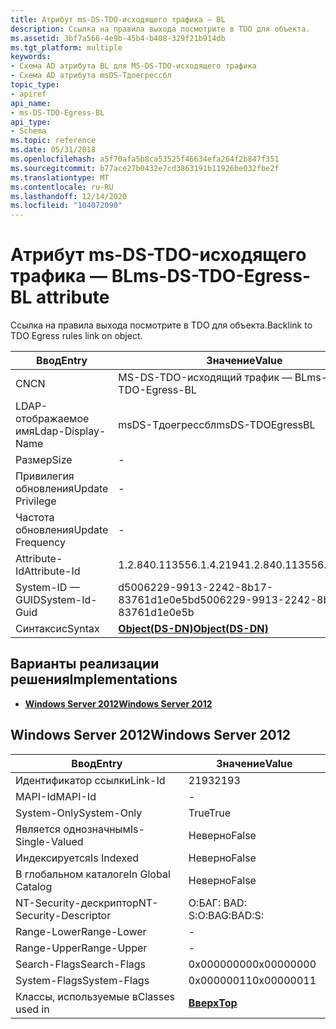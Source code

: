 ```yaml
---
title: Атрибут ms-DS-TDO-исходящего трафика — BL
description: Ссылка на правила выхода посмотрите в TDO для объекта.
ms.assetid: 3bf7a566-4e9b-45b4-b408-329f21b914db
ms.tgt_platform: multiple
keywords:
- Схема AD атрибута BL для MS-DS-TDO-исходящего трафика
- Схема AD атрибута msDS-Тдоегрессбл
topic_type:
- apiref
api_name:
- ms-DS-TDO-Egress-BL
api_type:
- Schema
ms.topic: reference
ms.date: 05/31/2018
ms.openlocfilehash: a5f70afa5b8ca53525f46634efa264f2b847f351
ms.sourcegitcommit: b77ace27b0432e7cd3863191b11926be032fbe2f
ms.translationtype: MT
ms.contentlocale: ru-RU
ms.lasthandoff: 12/14/2020
ms.locfileid: "104072090"
---
```

# <a name="ms-ds-tdo-egress-bl-attribute"></a><span data-ttu-id="76b82-105">Атрибут ms-DS-TDO-исходящего трафика — BL</span><span class="sxs-lookup"><span data-stu-id="76b82-105">ms-DS-TDO-Egress-BL attribute</span></span>

<span data-ttu-id="76b82-106">Ссылка на правила выхода посмотрите в TDO для объекта.</span><span class="sxs-lookup"><span data-stu-id="76b82-106">Backlink to TDO Egress rules link on object.</span></span>



| <span data-ttu-id="76b82-107">Ввод</span><span class="sxs-lookup"><span data-stu-id="76b82-107">Entry</span></span> | <span data-ttu-id="76b82-108">Значение</span><span class="sxs-lookup"><span data-stu-id="76b82-108">Value</span></span> |
|-------------------|-----------------------------------------|
| <span data-ttu-id="76b82-109">CN</span><span class="sxs-lookup"><span data-stu-id="76b82-109">CN</span></span>                | <span data-ttu-id="76b82-110">MS-DS-TDO-исходящий трафик — BL</span><span class="sxs-lookup"><span data-stu-id="76b82-110">ms-DS-TDO-Egress-BL</span></span>                     |
| <span data-ttu-id="76b82-111">LDAP-отображаемое имя</span><span class="sxs-lookup"><span data-stu-id="76b82-111">Ldap-Display-Name</span></span> | <span data-ttu-id="76b82-112">msDS-Тдоегрессбл</span><span class="sxs-lookup"><span data-stu-id="76b82-112">msDS-TDOEgressBL</span></span>                        |
| <span data-ttu-id="76b82-113">Размер</span><span class="sxs-lookup"><span data-stu-id="76b82-113">Size</span></span>              | \-                                      |
| <span data-ttu-id="76b82-114">Привилегия обновления</span><span class="sxs-lookup"><span data-stu-id="76b82-114">Update Privilege</span></span>  | \-                                      |
| <span data-ttu-id="76b82-115">Частота обновления</span><span class="sxs-lookup"><span data-stu-id="76b82-115">Update Frequency</span></span>  | \-                                      |
| <span data-ttu-id="76b82-116">Attribute-Id</span><span class="sxs-lookup"><span data-stu-id="76b82-116">Attribute-Id</span></span>      | <span data-ttu-id="76b82-117">1.2.840.113556.1.4.2194</span><span class="sxs-lookup"><span data-stu-id="76b82-117">1.2.840.113556.1.4.2194</span></span>                 |
| <span data-ttu-id="76b82-118">System-ID — GUID</span><span class="sxs-lookup"><span data-stu-id="76b82-118">System-Id-Guid</span></span>    | <span data-ttu-id="76b82-119">d5006229-9913-2242-8b17-83761d1e0e5b</span><span class="sxs-lookup"><span data-stu-id="76b82-119">d5006229-9913-2242-8b17-83761d1e0e5b</span></span>    |
| <span data-ttu-id="76b82-120">Синтаксис</span><span class="sxs-lookup"><span data-stu-id="76b82-120">Syntax</span></span>            | [<span data-ttu-id="76b82-121">**Object(DS-DN)**</span><span class="sxs-lookup"><span data-stu-id="76b82-121">**Object(DS-DN)**</span></span>](s-object-ds-dn.md) |



## <a name="implementations"></a><span data-ttu-id="76b82-122">Варианты реализации решения</span><span class="sxs-lookup"><span data-stu-id="76b82-122">Implementations</span></span>

-   [<span data-ttu-id="76b82-123">**Windows Server 2012**</span><span class="sxs-lookup"><span data-stu-id="76b82-123">**Windows Server 2012**</span></span>](#windows-server-2012)

## <a name="windows-server-2012"></a><span data-ttu-id="76b82-124">Windows Server 2012</span><span class="sxs-lookup"><span data-stu-id="76b82-124">Windows Server 2012</span></span>



| <span data-ttu-id="76b82-125">Ввод</span><span class="sxs-lookup"><span data-stu-id="76b82-125">Entry</span></span> | <span data-ttu-id="76b82-126">Значение</span><span class="sxs-lookup"><span data-stu-id="76b82-126">Value</span></span> |
|------------------------|---------------------------------|
| <span data-ttu-id="76b82-127">Идентификатор ссылки</span><span class="sxs-lookup"><span data-stu-id="76b82-127">Link-Id</span></span>                | <span data-ttu-id="76b82-128">2193</span><span class="sxs-lookup"><span data-stu-id="76b82-128">2193</span></span>                            |
| <span data-ttu-id="76b82-129">MAPI-Id</span><span class="sxs-lookup"><span data-stu-id="76b82-129">MAPI-Id</span></span>                | \-                              |
| <span data-ttu-id="76b82-130">System-Only</span><span class="sxs-lookup"><span data-stu-id="76b82-130">System-Only</span></span>            | <span data-ttu-id="76b82-131">True</span><span class="sxs-lookup"><span data-stu-id="76b82-131">True</span></span>                            |
| <span data-ttu-id="76b82-132">Является однозначным</span><span class="sxs-lookup"><span data-stu-id="76b82-132">Is-Single-Valued</span></span>       | <span data-ttu-id="76b82-133">Неверно</span><span class="sxs-lookup"><span data-stu-id="76b82-133">False</span></span>                           |
| <span data-ttu-id="76b82-134">Индексируется</span><span class="sxs-lookup"><span data-stu-id="76b82-134">Is Indexed</span></span>             | <span data-ttu-id="76b82-135">Неверно</span><span class="sxs-lookup"><span data-stu-id="76b82-135">False</span></span>                           |
| <span data-ttu-id="76b82-136">В глобальном каталоге</span><span class="sxs-lookup"><span data-stu-id="76b82-136">In Global Catalog</span></span>      | <span data-ttu-id="76b82-137">Неверно</span><span class="sxs-lookup"><span data-stu-id="76b82-137">False</span></span>                           |
| <span data-ttu-id="76b82-138">NT-Security-дескриптор</span><span class="sxs-lookup"><span data-stu-id="76b82-138">NT-Security-Descriptor</span></span> | <span data-ttu-id="76b82-139">О:БАГ: BAD: S:</span><span class="sxs-lookup"><span data-stu-id="76b82-139">O:BAG:BAD:S:</span></span>                    |
| <span data-ttu-id="76b82-140">Range-Lower</span><span class="sxs-lookup"><span data-stu-id="76b82-140">Range-Lower</span></span>            | \-                              |
| <span data-ttu-id="76b82-141">Range-Upper</span><span class="sxs-lookup"><span data-stu-id="76b82-141">Range-Upper</span></span>            | \-                              |
| <span data-ttu-id="76b82-142">Search-Flags</span><span class="sxs-lookup"><span data-stu-id="76b82-142">Search-Flags</span></span>           | <span data-ttu-id="76b82-143">0x00000000</span><span class="sxs-lookup"><span data-stu-id="76b82-143">0x00000000</span></span>                      |
| <span data-ttu-id="76b82-144">System-Flags</span><span class="sxs-lookup"><span data-stu-id="76b82-144">System-Flags</span></span>           | <span data-ttu-id="76b82-145">0x00000011</span><span class="sxs-lookup"><span data-stu-id="76b82-145">0x00000011</span></span>                      |
| <span data-ttu-id="76b82-146">Классы, используемые в</span><span class="sxs-lookup"><span data-stu-id="76b82-146">Classes used in</span></span>        | [<span data-ttu-id="76b82-147">**Вверх**</span><span class="sxs-lookup"><span data-stu-id="76b82-147">**Top**</span></span>](c-top.md)<br/> |



 

 





